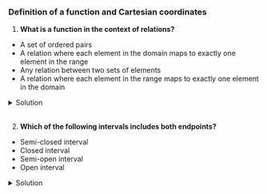 ### Definition of a function and Cartesian coordinates

1. **What is a function in the context of relations?**

- A set of ordered pairs
- A relation where each element in the domain maps to exactly one element in the range
- Any relation between two sets of elements
- A relation where each element in the range maps to exactly one element in the domain

<details>
  <summary>Solution</summary>

A relation where each element in the domain maps to exactly one element in the range

</details>

</br>

2. **Which of the following intervals includes both endpoints?**

- Semi-closed interval
- Closed interval
- Semi-open interval
- Open interval

<details>
  <summary>Solution</summary>

Closed interval

</details>
